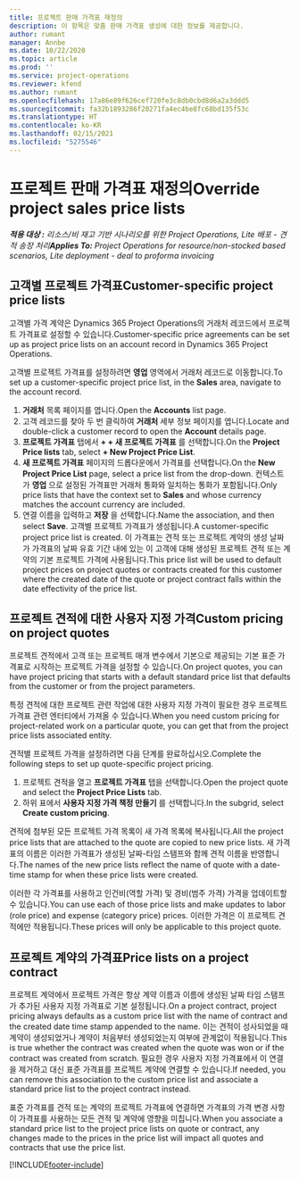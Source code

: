 ```yaml
---
title: 프로젝트 판매 가격표 재정의
description: 이 항목은 맞춤 판매 가격표 생성에 대한 정보를 제공합니다.
author: rumant
manager: Annbe
ms.date: 10/22/2020
ms.topic: article
ms.prod: ''
ms.service: project-operations
ms.reviewer: kfend
ms.author: rumant
ms.openlocfilehash: 17a86e89f626cef720fe3c8db0cbd8d6a2a3ddd5
ms.sourcegitcommit: fa32b1893286f20271fa4ec4be8fc68bd135f53c
ms.translationtype: HT
ms.contentlocale: ko-KR
ms.lasthandoff: 02/15/2021
ms.locfileid: "5275546"
---
```

# <a name="override-project-sales-price-lists"></a><span data-ttu-id="08e64-103">프로젝트 판매 가격표 재정의</span><span class="sxs-lookup"><span data-stu-id="08e64-103">Override project sales price lists</span></span>

<span data-ttu-id="08e64-104">_**적용 대상 :** 리소스/비 재고 기반 시나리오를 위한 Project Operations, Lite 배포 - 견적 송장 처리_</span><span class="sxs-lookup"><span data-stu-id="08e64-104">_**Applies To:** Project Operations for resource/non-stocked based scenarios, Lite deployment - deal to proforma invoicing_</span></span>

## <a name="customer-specific-project-price-lists"></a><span data-ttu-id="08e64-105">고객별 프로젝트 가격표</span><span class="sxs-lookup"><span data-stu-id="08e64-105">Customer-specific project price lists</span></span>

<span data-ttu-id="08e64-106">고객별 가격 계약은 Dynamics 365 Project Operations의 거래처 레코드에서 프로젝트 가격표로 설정할 수 있습니다.</span><span class="sxs-lookup"><span data-stu-id="08e64-106">Customer-specific price agreements can be set up as project price lists on an account record in Dynamics 365 Project Operations.</span></span>

<span data-ttu-id="08e64-107">고객별 프로젝트 가격표를 설정하려면 **영업** 영역에서 거래처 레코드로 이동합니다.</span><span class="sxs-lookup"><span data-stu-id="08e64-107">To set up a customer-specific project price list, in the **Sales** area, navigate to the account record.</span></span>

1. <span data-ttu-id="08e64-108">**거래처** 목록 페이지를 엽니다.</span><span class="sxs-lookup"><span data-stu-id="08e64-108">Open the **Accounts** list page.</span></span>
2. <span data-ttu-id="08e64-109">고객 레코드를 찾아 두 번 클릭하여 **거래처** 세부 정보 페이지를 엽니다.</span><span class="sxs-lookup"><span data-stu-id="08e64-109">Locate and double-click a customer record to open the **Account** details page.</span></span>
3. <span data-ttu-id="08e64-110">**프로젝트 가격표** 탭에서 **+ + 새 프로젝트 가격표** 를 선택합니다.</span><span class="sxs-lookup"><span data-stu-id="08e64-110">On the **Project Price lists** tab, select **+ New Project Price List**.</span></span>
4. <span data-ttu-id="08e64-111">**새 프로젝트 가격표** 페이지의 드롭다운에서 가격표를 선택합니다.</span><span class="sxs-lookup"><span data-stu-id="08e64-111">On the **New Project Price List** page, select a price list from the drop-down.</span></span> <span data-ttu-id="08e64-112">컨텍스트가 **영업** 으로 설정된 가격표만 거래처 통화와 일치하는 통화가 포함됩니다.</span><span class="sxs-lookup"><span data-stu-id="08e64-112">Only price lists that have the context set to **Sales** and whose currency matches the account currency are included.</span></span>
5. <span data-ttu-id="08e64-113">연결 이름을 입력하고 **저장** 을 선택합니다.</span><span class="sxs-lookup"><span data-stu-id="08e64-113">Name the association, and then select **Save**.</span></span> <span data-ttu-id="08e64-114">고객별 프로젝트 가격표가 생성됩니다.</span><span class="sxs-lookup"><span data-stu-id="08e64-114">A customer-specific project price list is created.</span></span> <span data-ttu-id="08e64-115">이 가격표는 견적 또는 프로젝트 계약의 생성 날짜가 가격표의 날짜 유효 기간 내에 있는 이 고객에 대해 생성된 프로젝트 견적 또는 계약의 기본 프로젝트 가격에 사용됩니다.</span><span class="sxs-lookup"><span data-stu-id="08e64-115">This price list will be used to default project prices on project quotes or contracts created for this customer where the created date of the quote or project contract falls within the date effectivity of the price list.</span></span>

## <a name="custom-pricing-on-project-quotes"></a><span data-ttu-id="08e64-116">프로젝트 견적에 대한 사용자 지정 가격</span><span class="sxs-lookup"><span data-stu-id="08e64-116">Custom pricing on project quotes</span></span>

<span data-ttu-id="08e64-117">프로젝트 견적에서 고객 또는 프로젝트 매개 변수에서 기본으로 제공되는 기본 표준 가격표로 시작하는 프로젝트 가격을 설정할 수 있습니다.</span><span class="sxs-lookup"><span data-stu-id="08e64-117">On project quotes, you can have project pricing that starts with a default standard price list that defaults from the customer or from the project parameters.</span></span>

<span data-ttu-id="08e64-118">특정 견적에 대한 프로젝트 관련 작업에 대한 사용자 지정 가격이 필요한 경우 프로젝트 가격표 관련 엔터티에서 가져올 수 있습니다.</span><span class="sxs-lookup"><span data-stu-id="08e64-118">When you need custom pricing for project-related work on a particular quote, you can get that from the project price lists associated entity.</span></span>

<span data-ttu-id="08e64-119">견적별 프로젝트 가격을 설정하려면 다음 단계를 완료하십시오.</span><span class="sxs-lookup"><span data-stu-id="08e64-119">Complete the following steps to set up quote-specific project pricing.</span></span>

1. <span data-ttu-id="08e64-120">프로젝트 견적을 열고 **프로젝트 가격표** 탭을 선택합니다.</span><span class="sxs-lookup"><span data-stu-id="08e64-120">Open the project quote and select the **Project Price Lists** tab.</span></span>
2. <span data-ttu-id="08e64-121">하위 표에서 **사용자 지정 가격 책정 만들기** 를 선택합니다.</span><span class="sxs-lookup"><span data-stu-id="08e64-121">In the subgrid, select **Create custom pricing**.</span></span>

<span data-ttu-id="08e64-122">견적에 첨부된 모든 프로젝트 가격 목록이 새 가격 목록에 복사됩니다.</span><span class="sxs-lookup"><span data-stu-id="08e64-122">All the project price lists that are attached to the quote are copied to new price lists.</span></span> <span data-ttu-id="08e64-123">새 가격표의 이름은 이러한 가격표가 생성된 날짜-타임 스탬프와 함께 견적 이름을 반영합니다.</span><span class="sxs-lookup"><span data-stu-id="08e64-123">The names of the new price lists reflect the name of quote with a date-time stamp for when these price lists were created.</span></span>

<span data-ttu-id="08e64-124">이러한 각 가격표를 사용하고 인건비(역할 가격) 및 경비(범주 가격) 가격을 업데이트할 수 있습니다.</span><span class="sxs-lookup"><span data-stu-id="08e64-124">You can use each of those price lists and make updates to labor (role price) and expense (category price) prices.</span></span> <span data-ttu-id="08e64-125">이러한 가격은 이 프로젝트 견적에만 적용됩니다.</span><span class="sxs-lookup"><span data-stu-id="08e64-125">These prices will only be applicable to this project quote.</span></span>

## <a name="price-lists-on-a-project-contract"></a><span data-ttu-id="08e64-126">프로젝트 계약의 가격표</span><span class="sxs-lookup"><span data-stu-id="08e64-126">Price lists on a project contract</span></span>

<span data-ttu-id="08e64-127">프로젝트 계약에서 프로젝트 가격은 항상 계약 이름과 이름에 생성된 날짜 타임 스탬프가 추가된 사용자 지정 가격표로 기본 설정됩니다.</span><span class="sxs-lookup"><span data-stu-id="08e64-127">On a project contract, project pricing always defaults as a custom price list with the name of contract and the created date time stamp appended to the name.</span></span> <span data-ttu-id="08e64-128">이는 견적이 성사되었을 때 계약이 생성되었거나 계약이 처음부터 생성되었는지 여부에 관계없이 적용됩니다.</span><span class="sxs-lookup"><span data-stu-id="08e64-128">This is true whether the contract was created when the quote was won or if the contract was created from scratch.</span></span> <span data-ttu-id="08e64-129">필요한 경우 사용자 지정 가격표에서 이 연결을 제거하고 대신 표준 가격표를 프로젝트 계약에 연결할 수 있습니다.</span><span class="sxs-lookup"><span data-stu-id="08e64-129">If needed, you can remove this association to the custom price list and associate a standard price list to the project contract instead.</span></span>

<span data-ttu-id="08e64-130">표준 가격표를 견적 또는 계약의 프로젝트 가격표에 연결하면 가격표의 가격 변경 사항이 가격표를 사용하는 모든 견적 및 계약에 영향을 미칩니다.</span><span class="sxs-lookup"><span data-stu-id="08e64-130">When you associate a standard price list to the project price lists on quote or contract, any changes made to the prices in the price list will impact all quotes and contracts that use the price list.</span></span>


[!INCLUDE[footer-include](../includes/footer-banner.md)]